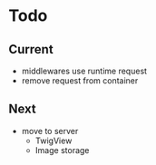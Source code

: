# Todo

## Current

- middlewares use runtime request
- remove request from container

## Next

- move to server
  - TwigView
  - Image storage
  